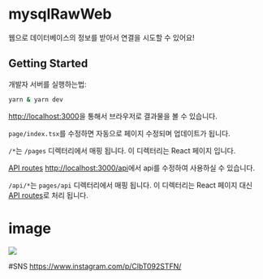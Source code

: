 # mysqlRawWeb

웹으로 데이터베이스의 정보를 받아서 연결을 시도할 수 있어요!

## Getting Started

개발자 서버를 실행하는법:

```bash
yarn & yarn dev
```

[http://localhost:3000](http://localhost:3000)을 통해서 브라우저로 결과물을 볼 수 있습니다.

`page/index.tsx`를 수정하면 자동으로 페이지 수정되며 업데이트가 됩니다.

`/*`는 `/pages` 디렉터리에서 매핑 됩니다. 이 디렉터리는 React 페이지 입니다.

[API routes](https://nextjs.org/docs/api-routes/introduction) [http://localhost:3000/api](http://localhost:3000/api)에서 api를 수정하여 사용하실 수 있습니다.

`/api/*`는 `pages/api` 디렉터리에서 매핑 됩니다. 이 디렉터리는 React 페이지 대신 [API routes](https://nextjs.org/docs/api-routes/introduction)로 처리 됩니다. 

# image

![](https://user-images.githubusercontent.com/84012697/204087988-ae2f83c1-5cd0-43d0-9b37-3b90515c1f85.PNG)

#SNS
https://www.instagram.com/p/ClbT092STFN/
